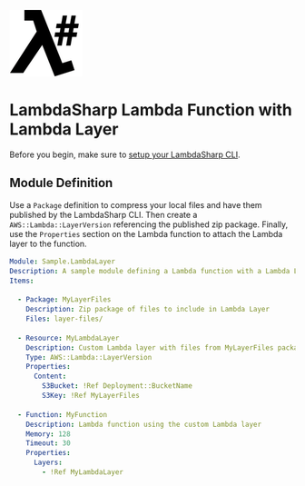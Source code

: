 ![λ#](../../src/DocFx/images/LambdaSharpLogo.png)

# LambdaSharp Lambda Function with Lambda Layer

Before you begin, make sure to [setup your LambdaSharp CLI](https://lambdasharp.net/articles/Setup.html).

## Module Definition

Use a `Package` definition to compress your local files and have them published by the LambdaSharp CLI. Then create a `AWS::Lambda::LayerVersion` referencing the published zip package. Finally, use the `Properties` section on the Lambda function to attach the Lambda layer to the function.

```yaml
Module: Sample.LambdaLayer
Description: A sample module defining a Lambda function with a Lambda Layer
Items:

  - Package: MyLayerFiles
    Description: Zip package of files to include in Lambda Layer
    Files: layer-files/

  - Resource: MyLambdaLayer
    Description: Custom Lambda layer with files from MyLayerFiles package
    Type: AWS::Lambda::LayerVersion
    Properties:
      Content:
        S3Bucket: !Ref Deployment::BucketName
        S3Key: !Ref MyLayerFiles

  - Function: MyFunction
    Description: Lambda function using the custom Lambda layer
    Memory: 128
    Timeout: 30
    Properties:
      Layers:
        - !Ref MyLambdaLayer
```
